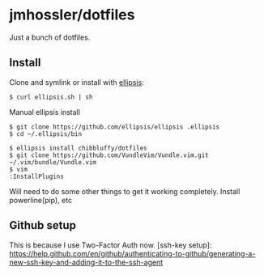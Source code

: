 # jmhossler/dotfiles
Just a bunch of dotfiles.

## Install
Clone and symlink or install with [ellipsis][ellipsis]:

```
$ curl ellipsis.sh | sh
```
Manual ellipsis install
```
$ git clone https://github.com/ellipsis/ellipsis .ellipsis
$ cd ~/.ellipsis/bin
```

```
$ ellipsis install chibbluffy/dotfiles
$ git clone https://github.com/VundleVim/Vundle.vim.git ~/.vim/bundle/Vundle.vim
$ vim
:InstallPlugins
```

[ellipsis]: http://ellipsis.sh

Will need to do some other things to get it working completely.
Install powerline(pip), etc


## Github setup
[Global tokens]: https://help.github.com/en/github/authenticating-to-github/creating-a-personal-access-token-for-the-command-line
This is because I use Two-Factor Auth now.
[ssh-key setup]: https://help.github.com/en/github/authenticating-to-github/generating-a-new-ssh-key-and-adding-it-to-the-ssh-agent

